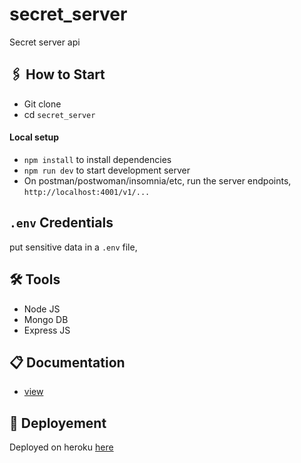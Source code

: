 # secret_server

Secret server api

## 🖇 How to Start

- Git clone
- cd `secret_server`

#### Local setup

- `npm install` to install dependencies
- `npm run dev` to start development server
- On postman/postwoman/insomnia/etc, run the server endpoints, `http://localhost:4001/v1/...`

## `.env` Credentials

put sensitive data in  a `.env` file, 

## 🛠 Tools

- Node JS
- Mongo DB
- Express JS



## 📋 Documentation

- [view](https://documenter.getpostman.com/view/8987794/UVsTr2mN)
  

## 🚀 Deployement

Deployed on heroku [here](https://rapid-secret-server.herokuapp.com)
